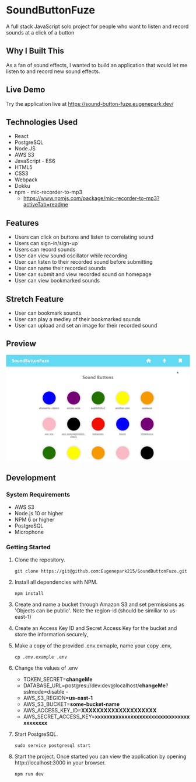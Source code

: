 # SoundButtonFuze

A full stack JavaScript solo project for people who want to listen and record sounds at a click of a button

## Why I Built This

As a fan of sound effects, I wanted to build an application that would let me listen to and record new sound effects.

## Live Demo
Try the application live at https://sound-button-fuze.eugenepark.dev/

## Technologies Used

  * React
  * PostgreSQL
  * Node.JS
  * AWS S3
  * JavaScript - ES6
  * HTML5
  * CSS3
  * Webpack
  * Dokku
  * npm - mic-recorder-to-mp3
     * https://www.npmjs.com/package/mic-recorder-to-mp3?activeTab=readme


## Features

  * Users can click on buttons and listen to correlating sound
  * Users can sign-in/sign-up
  * Users can record sounds
  * User can view sound oscillator while recording
  * User can listen to their recorded sound before submitting
  * User can name their recorded sounds
  * User can submit and view recorded sound on homepage
  * User can view bookmarked sounds


## Stretch Feature

  * User can bookmark sounds
  * User can play a medley of their bookmarked sounds
  * User can upload and set an image for their recorded sound


## Preview

![Preview](./server/public/images/kapture.gif)

## Development

### System Requirements

- AWS S3
- Node.js 10 or higher
- NPM 6 or higher
- PostgreSQL
- Microphone

### Getting Started

1. Clone the repository.

    ```shell
    git clone https://git@github.com:Eugenepark215/SoundButtonFuze.git
    ```

2. Install all dependencies with NPM.

    ```shell
    npm install
    ```

3. Create and name a bucket through Amazon S3 and set permissions as 'Objects can be public'. Note the region-id (should be similiar to us-east-1)


4. Create an Access Key ID and Secret Access Key for the bucket and store the information securely,


5. Make a copy of the provided .env.exmaple, name your copy .env,

    ```shell
    cp .env.example .env
    ```

6. Change the values of .env
    * TOKEN_SECRET=**changeMe**
    * DATABASE_URL=postgres://dev:dev@localhost/**changeMe**?sslmode=disable -
    * AWS_S3_REGION=**us-east-1**
    * AWS_S3_BUCKET=**some-bucket-name**
    * AWS_ACCESS_KEY_ID=**XXXXXXXXXXXXXXXXXXXX**
    * AWS_SECRET_ACCESS_KEY=**xxxxxxxxxxxxxxxxxxxxxxxxxxxxxxxxxxxxxxxx**

7. Start PostgreSQL.

    ```shell
    sudo service postgresql start
    ```

8. Start the project. Once started you can view the application by opening http://localhost:3000 in your browser.

    ```shell
    npm run dev
    ```
